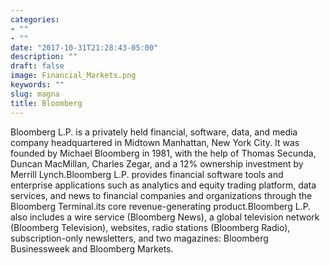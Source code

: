```yaml
---
categories:
- ""
- ""
date: "2017-10-31T21:28:43-05:00"
description: ""
draft: false
image: Financial_Markets.png
keywords: ""
slug: magna
title: Bloomberg
---
```


Bloomberg L.P. is a privately held financial, software, data, and media company headquartered in Midtown Manhattan, New York City. It was founded by Michael Bloomberg in 1981, with the help of Thomas Secunda, Duncan MacMillan, Charles Zegar, and a 12% ownership investment by Merrill Lynch.Bloomberg L.P. provides financial software tools and enterprise applications such as analytics and equity trading platform, data services, and news to financial companies and organizations through the Bloomberg Terminal.its core revenue-generating product.Bloomberg L.P. also includes a wire service (Bloomberg News), a global television network (Bloomberg Television), websites, radio stations (Bloomberg Radio), subscription-only newsletters, and two magazines: Bloomberg Businessweek and Bloomberg Markets.